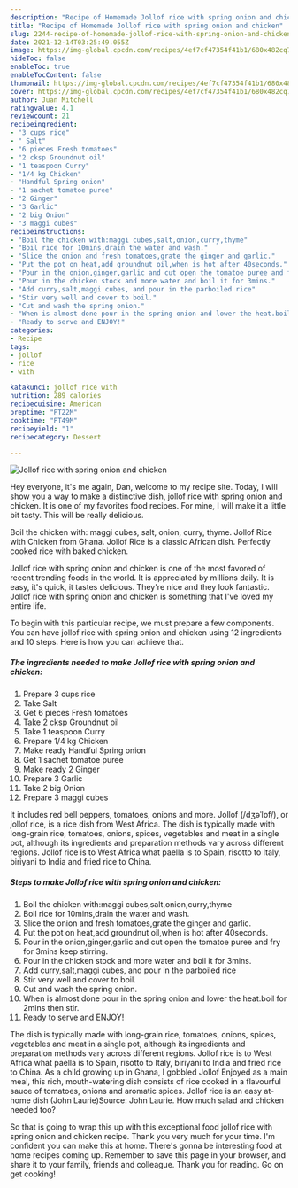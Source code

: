 ```yaml
---
description: "Recipe of Homemade Jollof rice with spring onion and chicken"
title: "Recipe of Homemade Jollof rice with spring onion and chicken"
slug: 2244-recipe-of-homemade-jollof-rice-with-spring-onion-and-chicken
date: 2021-12-14T03:25:49.055Z
image: https://img-global.cpcdn.com/recipes/4ef7cf47354f41b1/680x482cq70/jollof-rice-with-spring-onion-and-chicken-recipe-main-photo.jpg
hideToc: false
enableToc: true
enableTocContent: false
thumbnail: https://img-global.cpcdn.com/recipes/4ef7cf47354f41b1/680x482cq70/jollof-rice-with-spring-onion-and-chicken-recipe-main-photo.jpg
cover: https://img-global.cpcdn.com/recipes/4ef7cf47354f41b1/680x482cq70/jollof-rice-with-spring-onion-and-chicken-recipe-main-photo.jpg
author: Juan Mitchell
ratingvalue: 4.1
reviewcount: 21
recipeingredient:
- "3 cups rice"
- " Salt"
- "6 pieces Fresh tomatoes"
- "2 cksp Groundnut oil"
- "1 teaspoon Curry"
- "1/4 kg Chicken"
- "Handful Spring onion"
- "1 sachet tomatoe puree"
- "2 Ginger"
- "3 Garlic"
- "2 big Onion"
- "3 maggi cubes"
recipeinstructions:
- "Boil the chicken with:maggi cubes,salt,onion,curry,thyme"
- "Boil rice for 10mins,drain the water and wash."
- "Slice the onion and fresh tomatoes,grate the ginger and garlic."
- "Put the pot on heat,add groundnut oil,when is hot after 40seconds."
- "Pour in the onion,ginger,garlic and cut open the tomatoe puree and fry for 3mins keep stirring."
- "Pour in the chicken stock and more water and boil it for 3mins."
- "Add curry,salt,maggi cubes, and pour in the parboiled rice"
- "Stir very well and cover to boil."
- "Cut and wash the spring onion."
- "When is almost done pour in the spring onion and lower the heat.boil for 2mins then stir."
- "Ready to serve and ENJOY!"
categories:
- Recipe
tags:
- jollof
- rice
- with

katakunci: jollof rice with 
nutrition: 289 calories
recipecuisine: American
preptime: "PT22M"
cooktime: "PT49M"
recipeyield: "1"
recipecategory: Dessert

---
```



![Jollof rice with spring onion and chicken](https://img-global.cpcdn.com/recipes/4ef7cf47354f41b1/680x482cq70/jollof-rice-with-spring-onion-and-chicken-recipe-main-photo.jpg)

Hey everyone, it's me again, Dan, welcome to my recipe site. Today, I will show you a way to make a distinctive dish, jollof rice with spring onion and chicken. It is one of my favorites food recipes. For mine, I will make it a little bit tasty. This will be really delicious.

Boil the chicken with: maggi cubes, salt, onion, curry, thyme. Jollof Rice with Chicken from Ghana. Jollof Rice is a classic African dish. Perfectly cooked rice with baked chicken.

Jollof rice with spring onion and chicken is one of the most favored of recent trending foods in the world. It is appreciated by millions daily. It is easy, it's quick, it tastes delicious. They're nice and they look fantastic. Jollof rice with spring onion and chicken is something that I've loved my entire life.


To begin with this particular recipe, we must prepare a few components. You can have jollof rice with spring onion and chicken using 12 ingredients and 10 steps. Here is how you can achieve that.

<!--inarticleads1-->

##### The ingredients needed to make Jollof rice with spring onion and chicken:

1. Prepare 3 cups rice
1. Take  Salt
1. Get 6 pieces Fresh tomatoes
1. Take 2 cksp Groundnut oil
1. Take 1 teaspoon Curry
1. Prepare 1/4 kg Chicken
1. Make ready Handful Spring onion
1. Get 1 sachet tomatoe puree
1. Make ready 2 Ginger
1. Prepare 3 Garlic
1. Take 2 big Onion
1. Prepare 3 maggi cubes


It includes red bell peppers, tomatoes, onions and more. Jollof (/dʒəˈlɒf/), or jollof rice, is a rice dish from West Africa. The dish is typically made with long-grain rice, tomatoes, onions, spices, vegetables and meat in a single pot, although its ingredients and preparation methods vary across different regions. Jollof rice is to West Africa what paella is to Spain, risotto to Italy, biriyani to India and fried rice to China. 

<!--inarticleads2-->

##### Steps to make Jollof rice with spring onion and chicken:

1. Boil the chicken with:maggi cubes,salt,onion,curry,thyme
1. Boil rice for 10mins,drain the water and wash.
1. Slice the onion and fresh tomatoes,grate the ginger and garlic.
1. Put the pot on heat,add groundnut oil,when is hot after 40seconds.
1. Pour in the onion,ginger,garlic and cut open the tomatoe puree and fry for 3mins keep stirring.
1. Pour in the chicken stock and more water and boil it for 3mins.
1. Add curry,salt,maggi cubes, and pour in the parboiled rice
1. Stir very well and cover to boil.
1. Cut and wash the spring onion.
1. When is almost done pour in the spring onion and lower the heat.boil for 2mins then stir.
1. Ready to serve and ENJOY!

The dish is typically made with long-grain rice, tomatoes, onions, spices, vegetables and meat in a single pot, although its ingredients and preparation methods vary across different regions. Jollof rice is to West Africa what paella is to Spain, risotto to Italy, biriyani to India and fried rice to China. As a child growing up in Ghana, I gobbled Jollof Enjoyed as a main meal, this rich, mouth-watering dish consists of rice cooked in a flavourful sauce of tomatoes, onions and aromatic spices. Jollof rice is an easy at-home dish (John Laurie)Source: John Laurie. How much salad and chicken needed too? 

So that is going to wrap this up with this exceptional food jollof rice with spring onion and chicken recipe. Thank you very much for your time. I'm confident you can make this at home. There's gonna be interesting food at home recipes coming up. Remember to save this page in your browser, and share it to your family, friends and colleague. Thank you for reading. Go on get cooking!
